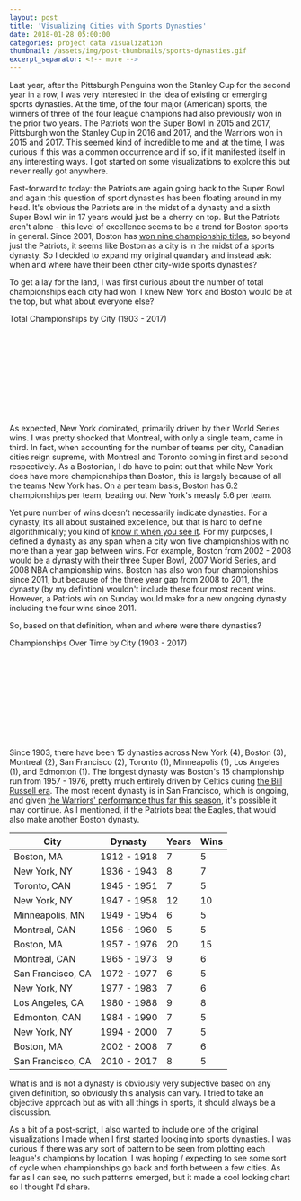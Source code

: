 ```yaml
---
layout: post
title: 'Visualizing Cities with Sports Dynasties'
date: 2018-01-28 05:00:00
categories: project data visualization
thumbnail: /assets/img/post-thumbnails/sports-dynasties.gif
excerpt_separator: <!-- more -->
---
```


Last year, after the Pittsburgh Penguins won the Stanley Cup for the second year in a row, I was very interested in the idea of existing or emerging sports dynasties. At the time, of the four major (American) sports, the winners of three of the four league champions had also previously won in the prior two years. The Patriots won the Super Bowl in 2015 and 2017, Pittsburgh won the Stanley Cup in 2016 and 2017, and the Warriors <span id="sd-footnote-1" class="footnote">won in</span> 2015 and 2017. This seemed kind of incredible to me and at the time, I was curious if this was a common occurrence and if so, if it manifested itself in any interesting ways. I got started on some visualizations to explore this but never really got anywhere.

Fast-forward to today: the Patriots are again going back to the Super Bowl and again this question of sport dynasties has been floating around in my head. It's obvious the Patriots are in the midst of a dynasty and a sixth Super Bowl win in 17 years would just be a cherry on top. But the Patriots aren't alone - this level of excellence seems to be a trend for Boston sports in general. Since 2001, Boston has [won nine championship titles](https://www.pressherald.com/2017/01/30/tom-caron-bostons-had-nine-sports-titles-since-2001-and-patriots-look-to-make-it-10-on-sunday/), so beyond just the Patriots, it seems like Boston as a city is in the midst of a sports dynasty. So I decided to expand my original quandary and instead ask: when and where have their been other city-wide sports dynasties?

<!-- more -->

To get a lay for the land, I was first curious about the number of total championships each city had won. I knew New York and Boston would be at the top, but <span id="sd-footnote-2" class="footnote">what about everyone else</span>?

<p id="d3-sd-barchart-title">Total Championships by City (1903 - 2017)</p>
<div id="d3-sd-barchart-container">
    <svg id="d3-sd-barchart"></svg>
</div>

As expected, New York dominated, primarily driven by their World Series wins. I was pretty shocked that Montreal, with only a single team, came in third. In fact, when accounting for the number of teams per city, Canadian cities reign supreme, with Montreal and Toronto coming in first and second respectively. As a Bostonian, I do have to point out that while New York does have more championships than Boston, this is largely because of all the teams New York has. On a per team basis, Boston has 6.2 championships per team, beating out New York's measly 5.6 per team.

Yet pure number of wins doesn’t necessarily indicate dynasties. For a dynasty, it’s all about sustained excellence, but that is hard to define algorithmically; you kind of [know it when you see it](https://en.wikipedia.org/wiki/I_know_it_when_I_see_it). For my purposes, I defined a dynasty as any span when a city won five championships with no more than a year gap between wins. For example, Boston from 2002 - 2008 would be a dynasty with their three Super Bowl, 2007 World Series, and 2008 NBA championship wins. Boston has also won four championships since 2011, but because of the three year gap from 2008 to 2011, the dynasty (by my defintion) wouldn't include these four most recent wins. However, a Patriots win on Sunday would make for a new ongoing dynasty including the four wins since 2011.

So, based on that definition, when and where were there dynasties?

<p id="d3-sd-barchart-title">Championships Over Time by City (1903 - 2017)</p>
<div id="d3-sd-dotchart-container">
    <svg id="d3-sd-dotchart"></svg>
</div>

Since 1903, there have been 15 dynasties across New York (4), Boston (3), Montreal (2), San Francisco (2), Toronto (1), Minneapolis (1), Los Angeles (1), and Edmonton (1). The longest dynasty was Boston's 15 championship run from 1957 - 1976, pretty much entirely driven by Celtics during [the Bill Russell era](https://en.wikipedia.org/wiki/Boston_Celtics#1957%E2%80%931969:_The_Bill_Russell_era). The most recent dynasty is in San Francisco, which is ongoing, and given [the Warriors' performance thus far this season](https://projects.fivethirtyeight.com/2018-nba-predictions/), it's possible it may continue. As I mentioned, if the Patriots beat the Eagles, that would also make <span id="sd-footnote-3" class="footnote">another Boston dynasty</span>.

<table id="dynasties-table">
    <thead>
    <tr>
        <th>City</th><th>Dynasty</th><th>Years</th><th>Wins</th>
    </tr>
    </thead>
    <tbody>
        <tr><td>Boston, MA</td><td>1912 - 1918</td><td>7</td><td>5</td></tr>
        <tr><td>New York, NY</td><td>1936 - 1943</td><td>8</td><td>7</td></tr>
        <tr><td>Toronto, CAN</td><td>1945 - 1951</td><td>7</td><td>5</td></tr>
        <tr><td>New York, NY</td><td>1947 - 1958</td><td>12</td><td>10</td></tr>
        <tr><td>Minneapolis, MN</td><td>1949 - 1954</td><td>6</td><td>5</td></tr>
        <tr><td>Montreal, CAN</td><td>1956 - 1960</td><td>5</td><td>5</td></tr>
        <tr><td>Boston, MA</td><td>1957 - 1976</td><td>20</td><td>15</td></tr>
        <tr><td>Montreal, CAN</td><td>1965 - 1973</td><td>9</td><td>6</td></tr>
        <tr><td>San Francisco, CA</td><td>1972 - 1977</td><td>6</td><td>5</td></tr>
        <tr><td>New York, NY</td><td>1977 - 1983</td><td>7</td><td>6</td></tr>
        <tr><td>Los Angeles, CA</td><td>1980 - 1988</td><td>9</td><td>8</td></tr>
        <tr><td>Edmonton, CAN</td><td>1984 - 1990</td><td>7</td><td>5</td></tr>
        <tr><td>New York, NY</td><td>1994 - 2000</td><td>7</td><td>5</td></tr>
        <tr><td>Boston, MA</td><td>2002 - 2008</td><td>7</td><td>6</td></tr>
        <tr><td>San Francisco, CA</td><td>2010 - 2017</td><td>8</td><td>5</td></tr>
    </tbody>
</table>

What is and is not a dynasty is obviously very subjective based on any given definition, so obviously this analysis can vary. I tried to take an objective approach but as with all things in sports, it should always be a discussion.

As a bit of a post-script, I also wanted to include one of the original visualizations I made when I first started looking into sports dynasties. I was curious if there was any sort of pattern to be seen from plotting each league's champions by location. I was hoping / expecting to see some sort of cycle when championships go back and forth between a few cities. As far as I can see, no such patterns emerged, but it made a cool looking chart so I thought I'd share.

<div id="d3-sd-map-container">
    <svg id="d3-sd-map"></svg>
</div>

<link rel="stylesheet" href="/projects/sports-dynasties/css/style.css">

<script type="text/javascript" src='/projects/sports-dynasties/js/bar.js'></script>
<script type="text/javascript" src='/projects/sports-dynasties/js/dot.js'></script>
<script type="text/javascript" src='/projects/sports-dynasties/js/map.js'></script>
<script type="text/javascript" src='/projects/sports-dynasties/js/main.js'></script>

